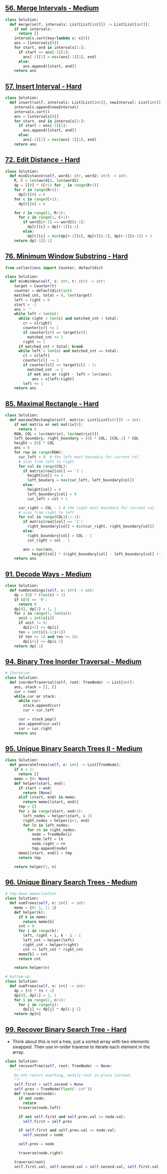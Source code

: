 ## [56. Merge Intervals - Medium](https://leetcode.com/problems/merge-intervals/)

```python
class Solution:
  def merge(self, intervals: List[List[int]]) -> List[List[int]]:
    if not intervals:
      return []
    intervals.sort(key=lambda x: x[0])
    ans = [intervals[0]]
    for start, end in intervals[1:]:
      if start <= ans[-1][1]:
        ans[-1][1] = max(ans[-1][1], end)
      else:
        ans.append([start, end])
    return ans
```

## [57. Insert Interval - Hard](https://leetcode.com/problems/insert-interval/)

```python
class Solution:
  def insert(self, intervals: List[List[int]], newInterval: List[int]) -> List[List[int]]:
    intervals.append(newInterval)
    intervals.sort()
    ans = [intervals[0]]
    for start, end in intervals[1:]:
      if start > ans[-1][1]:
        ans.append([start, end])
      else:
        ans[-1][1] = max(ans[-1][1], end)
    return ans
```

## [72. Edit Distance - Hard](https://leetcode.com/problems/edit-distance/)

```python
class Solution:
  def minDistance(self, word1: str, word2: str) -> int:
    R, C = len(word1), len(word2)
    dp = [[0] * (C+1) for _ in range(R+1)]
    for r in range(R+1):
      dp[r][0] = r
    for c in range(C+1):
      dp[0][c] = c

    for r in range(1, R+1):
      for c in range(1, C+1):
        if word1[r-1] == word2[c-1]:
          dp[r][c] = dp[r-1][c-1]
        else:
          dp[r][c] = min(dp[r-1][c], dp[r][c-1], dp[r-1][c-1]) + 1
    return dp[-1][-1]
```

## [76. Minimum Window Substring - Hard](https://leetcode.com/problems/minimum-window-substring/)

```python
from collections import Counter, defaultdict

class Solution:
  def minWindow(self, s: str, t: str) -> str:
    target = Counter(t)
    counter = defaultdict(int)
    matched_cnt, total = 0, len(target)
    left = right = 0
    start = -1
    ans = ''
    while left < len(s):
      while right < len(s) and matched_cnt < total:
        cr = s[right]
        counter[cr] += 1
        if counter[cr] == target[cr]:
          matched_cnt += 1
        right += 1
      if matched_cnt < total: break
      while left < len(s) and matched_cnt == total:
        cl = s[left]
        counter[cl] -= 1
        if counter[cl] == target[cl] - 1:
          matched_cnt -= 1
          if not ans or right - left < len(ans):
            ans = s[left:right]
        left += 1
    return ans
```

## [85. Maximal Rectangle - Hard](https://leetcode.com/problems/maximal-rectangle/)

```python
class Solution:
  def maximalRectangle(self, matrix: List[List[str]]) -> int:
    if not matrix or not matrix[0]:
      return 0
    ROW, COL = len(matrix), len(matrix[0])
    left_boundary, right_boundary = [0] * COL, [COL-1] * COL
    height = [0] * COL
    ans = 0
    for row in range(ROW):
      cur_left = 0  # the left most boundary for current col
      # scan from left to right
      for col in range(COL):
        if matrix[row][col] == '1':
          height[col] += 1
          left_boudary = max(cur_left, left_boundary[col])
        else:
          height[col] = 0
          left_boundary[col] = 0
          cur_left = col + 1

      cur_right = COL - 1 # the right most boundary for current col
      # scan from right to left
      for col in range(COL)[::-1]:
        if matrix[row][col] == '1':
          right_boundary[col] = min(cur_right, right_boundary[col])
        else:
          right_boundary[col] = COL - 1
          cur_right = col - 1

        ans = max(ans,
            height[col] * (right_boundary[col] - left_boundary[col] + 1))
    return ans
```

## [91. Decode Ways - Medium](https://leetcode.com/problems/decode-ways/)

```python
class Solution:
  def numDecodings(self, s: str) -> int:
    dp = [0] * (len(s) + 1)
    if s[0] == '0':
      return 0
    dp[0], dp[1] = 1, 1
    for i in range(1, len(s)):
      unit = int(s[i])
      if unit != 0:
        dp[i+1] += dp[i]
      ten = int(s[i-1:i+1])
      if ten >= 10 and ten <= 26:
        dp[i+1] += dp[i-1]
    return dp[-1]
```

## [94. Binary Tree Inorder Traversal - Medium](https://leetcode.com/problems/binary-tree-inorder-traversal/)

```python
# Iteration
class Solution:
  def inorderTraversal(self, root: TreeNode) -> List[int]:
    ans, stack = [], []
    cur = root
    while cur or stack:
      while cur:
        stack.append(cur)
        cur = cur.left

      cur = stack.pop()
      ans.append(cur.val)
      cur = cur.right
    return ans
```

## [95. Unique Binary Search Trees II - Medium](https://leetcode.com/problems/unique-binary-search-trees-ii/)

```python
class Solution:
  def generateTrees(self, n: int) -> List[TreeNode]:
    if n < 1:
      return []
    memo = {0: None}
    def helper(start, end):
      if start > end:
        return [None]
      elif (start, end) in memo:
        return memo[(start, end)]
      tmp = []
      for i in range(start, end+1):
        left_nodes = helper(start, i-1)
        right_nodes = helper(i+1, end)
        for ln in left_nodes:
          for rn in right_nodes:
            node = TreeNode(i)
            node.left = ln
            node.right = rn
            tmp.append(node)
      memo[(start, end)] = tmp
      return tmp

    return helper(1, n)
```

## [96. Unique Binary Search Trees - Medium](https://leetcode.com/problems/unique-binary-search-trees/)

```python
# top-down memorization
class Solution:
  def numTrees(self, n: int) -> int:
    memo = {0: 1, 1: 1}
    def helper(k):
      if k in memo:
        return memo[k]
      cnt = 0
      for i in range(k):
        left, right = i, k - i - 1
        left_cnt = helper(left)
        right_cnt = helper(right)
        cnt += left_cnt * right_cnt
      memo[k] = cnt
      return cnt

    return helper(n)
```

```python
# buttom-up
class Solution:
  def numTrees(self, n: int) -> int:
    dp = [0] * (n + 1)
    dp[0], dp[1] = 1, 1
    for i in range(2, n+1):
      for j in range(i):
        dp[i] += dp[j] * dp[i-j-1]
    return dp[n]
```

## [99. Recover Binary Search Tree - Hard](https://leetcode.com/problems/recover-binary-search-tree/)

- Think about this is not a tree, just a sorted array with two elements swapped. Then use in-order traverse to iterate each element in the array.

``` python
class Solution:
  def recoverTree(self, root: TreeNode) -> None:
    """
    Do not return anything, modify root in-place instead.
    """
    self.first = self.second = None
    self.prev = TreeNode(float('-inf'))
    def traverse(node):
      if not node:
        return
      traverse(node.left)

      if not self.first and self.prev.val >= node.val:
        self.first = self.prev

      if self.first and self.prev.val >= node.val:
        self.second = node

      self.prev = node

      traverse(node.right)

    traverse(root)
    self.first.val, self.second.val = self.second.val, self.first.val
```